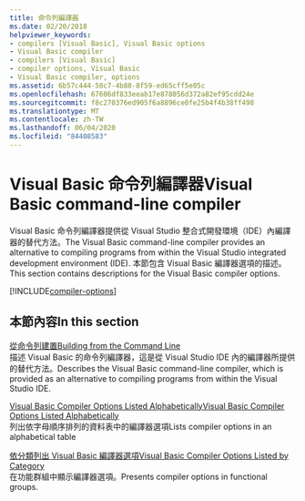 ```yaml
---
title: 命令列編譯器
ms.date: 02/20/2018
helpviewer_keywords:
- compilers [Visual Basic], Visual Basic options
- Visual Basic compiler
- compilers [Visual Basic]
- compiler options, Visual Basic
- Visual Basic compiler, options
ms.assetid: 6b57c444-50c7-4b88-8f59-ed65cff5e05c
ms.openlocfilehash: 67606df833eeab17e878056d372a82ef95cdd24e
ms.sourcegitcommit: f8c270376ed905f6a8896ce0fe25b4f4b38ff498
ms.translationtype: MT
ms.contentlocale: zh-TW
ms.lasthandoff: 06/04/2020
ms.locfileid: "84408583"
---
```

# <a name="visual-basic-command-line-compiler"></a><span data-ttu-id="bbf4e-102">Visual Basic 命令列編譯器</span><span class="sxs-lookup"><span data-stu-id="bbf4e-102">Visual Basic command-line compiler</span></span>

<span data-ttu-id="bbf4e-103">Visual Basic 命令列編譯器提供從 Visual Studio 整合式開發環境（IDE）內編譯器的替代方法。</span><span class="sxs-lookup"><span data-stu-id="bbf4e-103">The Visual Basic command-line compiler provides an alternative to compiling programs from within the Visual Studio integrated development environment (IDE).</span></span> <span data-ttu-id="bbf4e-104">本節包含 Visual Basic 編譯器選項的描述。</span><span class="sxs-lookup"><span data-stu-id="bbf4e-104">This section contains descriptions for the Visual Basic compiler options.</span></span>

[!INCLUDE[compiler-options](~/includes/compiler-options.md)]
  
## <a name="in-this-section"></a><span data-ttu-id="bbf4e-105">本節內容</span><span class="sxs-lookup"><span data-stu-id="bbf4e-105">In this section</span></span>

[<span data-ttu-id="bbf4e-106">從命令列建置</span><span class="sxs-lookup"><span data-stu-id="bbf4e-106">Building from the Command Line</span></span>](building-from-the-command-line.md)  
<span data-ttu-id="bbf4e-107">描述 Visual Basic 的命令列編譯器，這是從 Visual Studio IDE 內的編譯器所提供的替代方法。</span><span class="sxs-lookup"><span data-stu-id="bbf4e-107">Describes the Visual Basic command-line compiler, which is provided as an alternative to compiling programs from within the Visual Studio IDE.</span></span>

[<span data-ttu-id="bbf4e-108">Visual Basic Compiler Options Listed Alphabetically</span><span class="sxs-lookup"><span data-stu-id="bbf4e-108">Visual Basic Compiler Options Listed Alphabetically</span></span>](compiler-options-listed-alphabetically.md)  
<span data-ttu-id="bbf4e-109">列出依字母順序排列的資料表中的編譯器選項</span><span class="sxs-lookup"><span data-stu-id="bbf4e-109">Lists compiler options in an alphabetical table</span></span>

[<span data-ttu-id="bbf4e-110">依分類列出 Visual Basic 編譯器選項</span><span class="sxs-lookup"><span data-stu-id="bbf4e-110">Visual Basic Compiler Options Listed by Category</span></span>](compiler-options-listed-by-category.md)  
<span data-ttu-id="bbf4e-111">在功能群組中顯示編譯器選項。</span><span class="sxs-lookup"><span data-stu-id="bbf4e-111">Presents compiler options in functional groups.</span></span>
  